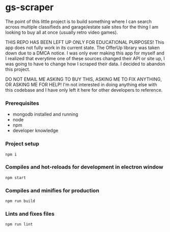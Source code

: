 # gs-scraper

The point of this little project is to build something where I can search across multiple classifieds and garage/estate sale sites for the thing I am looking to buy all at once (usually retro video games).

THIS REPO HAS BEEN LEFT UP ONLY FOR EDUCATIONAL PURPOSES! This app does not fully work in its current state. The OfferUp library was taken down due to a DMCA notice. I was only ever making this app for myself and I realized that everytime one of these sources changed their API or site up, I was going to have to change how I scraped their data. I decided to abandon this project.

DO NOT EMAIL ME ASKING TO BUY THIS, ASKING ME TO FIX ANYTHING, OR ASKING ME FOR HELP! I'm not interested in doing anything else with this codebase and I have only left it here for other developers to reference.

### Prerequisites

- mongodb installed and running
- node
- npm
- developer knowledge

### Project setup

```
npm i
```

### Compiles and hot-reloads for development in electron window

```
npm start
```

### Compiles and minifies for production

```
npm run build
```

### Lints and fixes files

```
npm run lint
```

